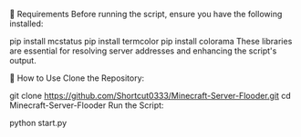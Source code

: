 🧰 Requirements
Before running the script, ensure you have the following installed:


pip install mcstatus
pip install termcolor
pip install colorama
These libraries are essential for resolving server addresses and enhancing the script's output.​

🚀 How to Use
Clone the Repository:

git clone https://github.com/Shortcut0333/Minecraft-Server-Flooder.git
cd Minecraft-Server-Flooder
Run the Script:

python start.py
